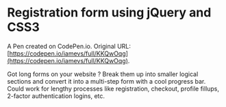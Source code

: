 # Registration form using jQuery and CSS3

A Pen created on CodePen.io. Original URL: [https://codepen.io/iamevs/full/KKQwOqg](https://codepen.io/iamevs/full/KKQwOqg).

Got long forms on your website ? Break them up into smaller logical sections and convert it into a multi-step form with a cool progress bar. Could work for lengthy processes like registration, checkout, profile fillups, 2-factor authentication logins, etc.
